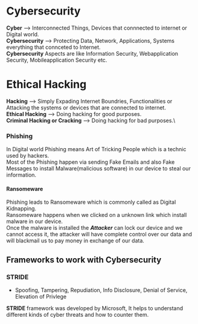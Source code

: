 # Cybersecurity

 **Cyber** --> Interconnected Things, Devices that connnected to internet or Digital world.\
**Cybersecurity** --> Protecting Data, Network, Applications, Systems everything that connceted to Internet.\
**Cybersecurity** Aspects are like Information Security, Webapplication Security, Mobileapplication Security etc.

# Ethical Hacking

**Hacking** --> Simply Expading Internet Boundries, Functionalities or Attacking the systems or devices that are connected to internet.\
**Ethical Hacking** --> Doing hacking for good purposes.\
**Criminal Hacking or Cracking** --> Doing hacking for bad purposes.\

### Phishing
In Digital world Phishing means Art of Tricking People which is a technic used by hackers.\
Most of the Phishing happen via sending Fake Emails and also Fake Messages to install Malware(malicious software) in our device to steal our information.

#### Ransomeware
Phishing leads to Ransomeware which is commonly called as Digital Kidnapping.\
Ransomeware happens when we clicked on a unknown link which install malware in our device.\
Once the malware is installed the ***Attacker*** can lock our device and we cannot access it, the attacker will have complete control over our data and will blackmail us to pay money in exchange of our data.

## Frameworks to work with Cybersecurity

### STRIDE
- Spoofing, Tampering, Repudiation, Info Disclosure, Denial of Service, Elevation of Privlege

**STRIDE** framework was developed by Microsoft, It helps to understand different kinds of cyber threats and how to counter them.
